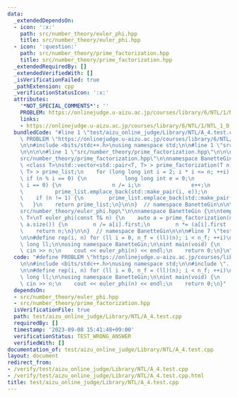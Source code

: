 ```yaml
---
data:
  _extendedDependsOn:
  - icon: ':x:'
    path: src/number_theory/euler_phi.hpp
    title: src/number_theory/euler_phi.hpp
  - icon: ':question:'
    path: src/number_theory/prime_factorization.hpp
    title: src/number_theory/prime_factorization.hpp
  _extendedRequiredBy: []
  _extendedVerifiedWith: []
  _isVerificationFailed: true
  _pathExtension: cpp
  _verificationStatusIcon: ':x:'
  attributes:
    '*NOT_SPECIAL_COMMENTS*': ''
    PROBLEM: https://onlinejudge.u-aizu.ac.jp/courses/library/6/NTL/1/NTL_1_D
    links:
    - https://onlinejudge.u-aizu.ac.jp/courses/library/6/NTL/1/NTL_1_D
  bundledCode: "#line 1 \"test/aizu_online_judge/Library/NTL/A_4.test.cpp\"\n#define\
    \ PROBLEM \"https://onlinejudge.u-aizu.ac.jp/courses/library/6/NTL/1/NTL_1_D\"\
    \n\n#include <bits/stdc++.h>\nusing namespace std;\n\n#line 1 \"src/number_theory/euler_phi.hpp\"\
    \n\n\n\n#line 1 \"src/number_theory/prime_factorization.hpp\"\n\n\n\n#line 5 \"\
    src/number_theory/prime_factorization.hpp\"\n\nnamespace BanetteGin {\n\ntemplate\
    \ <class T>\nstd::vector<std::pair<T, T> > prime_factorization(T n) {\n    std::vector<std::pair<T,\
    \ T> > prime_list;\n    for (long long int i = 2; i * i <= n; ++i) {\n       \
    \ if (n % i == 0) {\n            long long int e = 0;\n            while (n %\
    \ i == 0) {\n                n /= i;\n                e++;\n            }\n  \
    \          prime_list.emplace_back(std::make_pair(i, e));\n        }\n    }\n\
    \    if (n != 1) {\n        prime_list.emplace_back(std::make_pair(n, 1));\n \
    \   }\n    return prime_list;\n}\n\n}  // namespace BanetteGin\n\n\n#line 5 \"\
    src/number_theory/euler_phi.hpp\"\n\nnamespace BanetteGin {\n\ntemplate <class\
    \ T>\nT euler_phi(const T& n) {\n    auto a = prime_factorization(n);\n    rep(i,\
    \ a.size()) {\n        n /= a[i].first;\n        n *= (a[i].first - 1);\n    }\n\
    \    return n;\n}\n\n}  // namespace BanetteGin\n\n\n#line 7 \"test/aizu_online_judge/Library/NTL/A_4.test.cpp\"\
    \n\n#define rep(i, n) for (ll i = 0, n_f = (ll)(n); i < n_f; ++i)\n\ntypedef long\
    \ long ll;\n\nusing namespace BanetteGin;\n\nint main(void) {\n    ll n;\n   \
    \ cin >> n;\n    cout << euler_phi(n) << endl;\n    return 0;\n}\n"
  code: "#define PROBLEM \"https://onlinejudge.u-aizu.ac.jp/courses/library/6/NTL/1/NTL_1_D\"\
    \n\n#include <bits/stdc++.h>\nusing namespace std;\n\n#include \"../../../../src/number_theory/euler_phi.hpp\"\
    \n\n#define rep(i, n) for (ll i = 0, n_f = (ll)(n); i < n_f; ++i)\n\ntypedef long\
    \ long ll;\n\nusing namespace BanetteGin;\n\nint main(void) {\n    ll n;\n   \
    \ cin >> n;\n    cout << euler_phi(n) << endl;\n    return 0;\n}"
  dependsOn:
  - src/number_theory/euler_phi.hpp
  - src/number_theory/prime_factorization.hpp
  isVerificationFile: true
  path: test/aizu_online_judge/Library/NTL/A_4.test.cpp
  requiredBy: []
  timestamp: '2023-09-08 15:41:48+09:00'
  verificationStatus: TEST_WRONG_ANSWER
  verifiedWith: []
documentation_of: test/aizu_online_judge/Library/NTL/A_4.test.cpp
layout: document
redirect_from:
- /verify/test/aizu_online_judge/Library/NTL/A_4.test.cpp
- /verify/test/aizu_online_judge/Library/NTL/A_4.test.cpp.html
title: test/aizu_online_judge/Library/NTL/A_4.test.cpp
---
```

